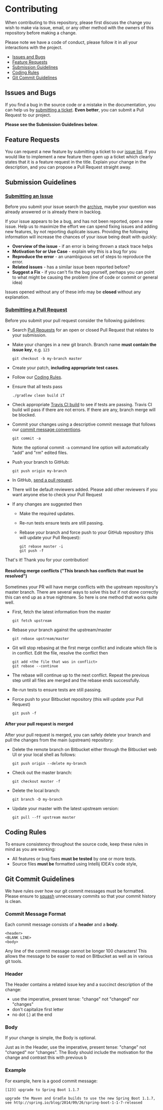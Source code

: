 # Contributing

When contributing to this repository, please first discuss the change you wish to make via issue,
email, or any other method with the owners of this repository before making a change. 

Please note we have a code of conduct, please follow it in all your interactions with the project.

 - [Issues and Bugs](#issue)
 - [Feature Requests](#feature)
 - [Submission Guidelines](#submit)
 - [Coding Rules](#rules)
 - [Git Commit Guidelines](#commit)

## <a name="issue"></a> Issues and Bugs
If you find a bug in the source code or a mistake in the documentation, you can help us by [submitting a ticket](https://github.com/Roche/spock-geb-quickstart/issues).
**Even better**, you can submit a Pull Request to our project.

**Please see the Submission Guidelines below**.

## <a name="feature"></a> Feature Requests
You can request a new feature by submitting a ticket to our [issue list](https://github.com/Roche/spock-geb-quickstart/issues).
If you would like to implement a new feature then open up a ticket which clearly states that it is a feature request in the title. 
Explain your change in the description, and you can propose a Pull Request straight away.

## <a name="submit"></a> Submission Guidelines

### [Submitting an Issue](https://opensource.guide/how-to-contribute/#opening-an-issue)
Before you submit your issue search the [archive](https://github.com/Roche/spock-geb-quickstart/issues?q=is%3Aissue), 
maybe your question was already answered or is already there in backlog.

If your issue appears to be a bug, and has not been reported, open a new issue. 
Help us to maximize the effort we can spend fixing issues and adding new
features, by not reporting duplicate issues. 
Providing the following information will increase the chances of your issue being dealt with quickly:

* **Overview of the issue** - if an error is being thrown a stack trace helps
* **Motivation for or Use Case** - explain why this is a bug for you
* **Reproduce the error** - an unambiguous set of steps to reproduce the error. 
* **Related issues** - has a similar issue been reported before?
* **Suggest a Fix** - if you can't fix the bug yourself, perhaps you can point to what might be causing the problem (line of code or commit or general idea)

Issues opened without any of these info may be **closed** without any explanation.

### [Submitting a Pull Request](https://opensource.guide/how-to-contribute/#opening-a-pull-request)
Before you submit your pull request consider the following guidelines:

* Search [Pull Requests](https://github.com/Roche/spock-geb-quickstart/pulls) for an open or closed Pull Request
  that relates to your submission.
* Make your changes in a new git branch. Branch name **must contain the issue key**, e.g. `123` 

     ```shell
     git checkout -b my-branch master
     ```

* Create your patch, **including appropriate test cases**. 
* Follow our [Coding Rules](#rules).
* Ensure that all tests pass

     ```shell
     ./gradlew clean build iT
     ```
     
* Check appropriate [Travis CI build](TODO) to see if tests are passing. 
Travis CI build will pass if there are not errors. If there are any, branch merge will be blocked.

* Commit your changes using a descriptive commit message that follows our
  [commit message conventions](#commit-message-format).

     ```shell
     git commit -a
     ```

  Note: the optional commit `-a` command line option will automatically "add" and "rm" edited files.

* Push your branch to GitHub:

    ```shell
    git push origin my-branch
    ```

* In GitHub, [send a pull request](https://github.com/Roche/spock-geb-quickstart/pulls).
* There will be default reviewers added. Please add other reviewers if you want anyone else to check your Pull Request
* If any changes are suggested then
  * Make the required updates.
  * Re-run tests ensure tests are still passing.
  * Rebase your branch and force push to your GitHub repository (this will update your Pull Request):

    ```shell
    git rebase master -i
    git push -f
    ```

That's it! Thank you for your contribution!

#### Resolving merge conflicts ("This branch has conflicts that must be resolved")

Sometimes your PR will have merge conflicts with the upstream repository's master branch. There are several ways to solve this but if not done correctly this can end up as a true nightmare. So here is one method that works quite well.

* First, fetch the latest information from the master

    ```shell
    git fetch upstream
    ```

* Rebase your branch against the upstream/master

    ```shell
    git rebase upstream/master
    ```

* Git will stop rebasing at the first merge conflict and indicate which file is in conflict. Edit the file, resolve the conflict then

    ```shell
    git add <the file that was in conflict>
    git rebase --continue
    ```

* The rebase will continue up to the next conflict. Repeat the previous step until all files are merged and the rebase ends successfully.
* Re-run tests to ensure tests are still passing.
* Force push to your Bitbucket repository (this will update your Pull Request)

    ```shell
    git push -f
    ```

#### After your pull request is merged

After your pull request is merged, you can safely delete your branch and pull the changes
from the main (upstream) repository:

* Delete the remote branch on Bitbucket either through the Bitbucket web UI or your local shell as follows:

    ```shell
    git push origin --delete my-branch
    ```

* Check out the master branch:

    ```shell
    git checkout master -f
    ```

* Delete the local branch:

    ```shell
    git branch -D my-branch
    ```

* Update your master with the latest upstream version:

    ```shell
    git pull --ff upstream master
    ```
    
## <a name="rules"></a> Coding Rules
To ensure consistency throughout the source code, keep these rules in mind as you are working:

* All features or bug fixes **must be tested** by one or more tests.
* Source files **must be** formatted using Intellij IDEA's code style,

## <a name="commit"></a> Git Commit Guidelines

We have rules over how our git commit messages must be formatted. Please ensure to [squash](https://help.github.com/articles/about-git-rebase/#commands-available-while-rebasing) unnecessary commits so that your commit history is clean.

### <a name="commit-message-format"></a> Commit Message Format
Each commit message consists of a **header** and a **body**.

```
<header>
<BLANK LINE>
<body>
```

Any line of the commit message cannot be longer 100 characters! This allows the message to be easier
to read on Bitbucket as well as in various git tools.

### Header
The Header contains a related issue key and a succinct description of the change:

* use the imperative, present tense: "change" not "changed" nor "changes"
* don't capitalize first letter
* no dot (.) at the end

### Body
If your change is simple, the Body is optional.

Just as in the Header, use the imperative, present tense: "change" not "changed" nor "changes".
The Body should include the motivation for the change and contrast this with previous b

### Example
For example, here is a good commit message:

```
[123] upgrade to Spring Boot 1.1.7

upgrade the Maven and Gradle builds to use the new Spring Boot 1.1.7,
see http://spring.io/blog/2014/09/26/spring-boot-1-1-7-released
```
